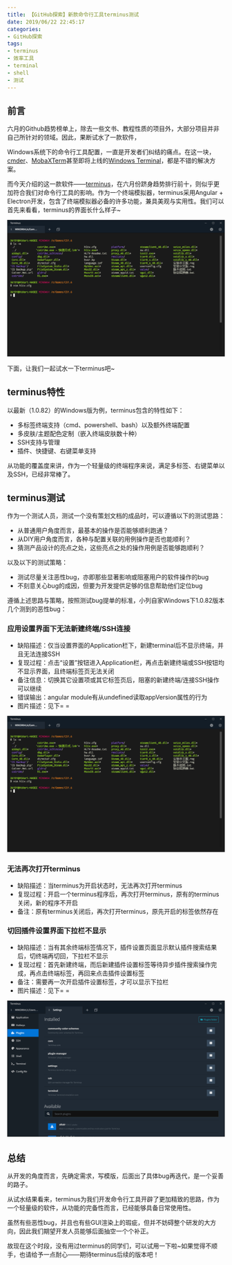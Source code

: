 ```yaml
---
title: 【GitHub探索】新款命令行工具terminus测试
date: 2019/06/22 22:45:17
categories:
- GitHub探索
tags:
- terminus
- 效率工具
- terminal
- shell
- 测试
---
```


## 前言

六月的Github趋势榜单上，除去一些文书、教程性质的项目外，大部分项目并非自己所针对的领域。因此，果断试水了一款软件，

Windows系统下的命令行工具配置，一直是开发者们纠结的痛点。在这一块，[cmder](https://cmder.net/)、[MobaXTerm](https://mobaxterm.mobatek.net/)甚至即将上线的[Windows Terminal](https://github.com/microsoft/terminal)，都是不错的解决方案。

而今天介绍的这一款软件——[terminus](https://github.com/Eugeny/terminus)，在六月份跻身趋势排行前十，则似乎更加符合我们对命令行工具的影响。作为一个终端模拟器，terminus采用Angular + Electron开发，包含了终端模拟器必备的许多功能，兼具美观与实用性。我们可以首先来看看，terminus的界面长什么样子~

<!-- more -->

![terminus界面](/uploads/githubdiscovery/terminus/main.PNG)

下面，让我们一起试水一下terminus吧~

## terminus特性

以最新（1.0.82）的Windows版为例，terminus包含的特性如下：

- 多标签终端支持（cmd、powershell、bash）以及额外终端配置
- 多皮肤/主题配色定制（嵌入终端皮肤数十种）
- SSH支持与管理
- 插件、快捷键、右键菜单支持

从功能的覆盖度来讲，作为一个轻量级的终端程序来说，满足多标签、右键菜单以及SSH，已经非常棒了。

## terminus测试

作为一个测试人员，测试一个没有策划文档的成品时，可以遵循以下的测试思路：

- 从普通用户角度而言，最基本的操作是否能够顺利跑通？
- 从DIY用户角度而言，各种与配置关联的用例操作是否也能顺利？
- 猜测产品设计的亮点之处，这些亮点之处的操作用例是否能够跑顺利？

以及以下的测试策略：

- 测试尽量关注恶性bug，亦即那些显著影响或阻塞用户的软件操作的bug
- 不刻意关心bug的成因，但要为开发提供足够的信息帮助他们定位bug

遵循上述思路与策略，按照测试bug提单的标准，小列自家Windows下1.0.82版本几个测到的恶性bug：

### 应用设置界面下无法新建终端/SSH连接

- 缺陷描述：仅当设置界面的Application栏下，新建terminal后不显示终端，并且无法连接SSH
- 复现过程：点击“设置”按钮进入Application栏，再点击新建终端或SSH按钮均不显示界面，且终端标签页无法关闭
- 备注信息：切换其它设置项或其它标签页后，阻塞的新建终端/连接SSH操作可以继续
- 错误输出：angular module有从undefined读取appVersion属性的行为
- 图片描述：见下= =

![从设置新建终端不显示](/uploads/githubdiscovery/terminus/main.PNG)

### 无法再次打开terminus

- 缺陷描述：当terminus为开启状态时，无法再次打开terminus
- 复现过程：开启一个terminus程序后，再次打开terminus，原有的terminus关闭，新的程序不开启
- 备注：原有terminus关闭后，再次打开terminus，原先开启的标签依然存在

### 切回插件设置界面下拉栏不显示

- 缺陷描述：当有其余终端标签情况下，插件设置页面显示默认插件搜索结果后，切终端再切回，下拉栏不显示
- 复现过程：首先新建终端，而后新建插件设置标签等待异步插件搜索操作完成，再点击终端标签，再回来点击插件设置标签
- 备注：需要再一次开启插件设置标签，才可以显示下拉栏
- 图片描述：见下= =

![切回插件设置界面下拉栏不显示](/uploads/githubdiscovery/terminus/plugin.PNG)

## 总结

从开发的角度而言，先确定需求，写模版，后面出了具体bug再迭代，是一个妥善的路子。

从试水结果看来，terminus为我们开发命令行工具开辟了更加精致的思路，作为一个轻量级的软件，从功能的完备性而言，已经能够具备日常使用性。

虽然有些恶性bug，并且也有些GUI渲染上的瑕疵，但并不妨碍整个研发的大方向，因此我们期望开发人员能够后面抽空一个个补正。

故现在这个时段，没有用过terminus的同学们，可以试用一下啦~如果觉得不顺手，也请给予一点耐心——期待terminus后续的版本吧！

